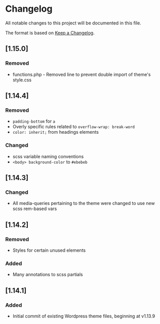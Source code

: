 # Changelog
All notable changes to this project will be documented in this file.

The format is based on [Keep a Changelog](https://keepachangelog.com/en/1.0.0/).

## [1.15.0]
### Removed
- functions.php - Removed line to prevent double import of theme's style.css

## [1.14.4]
### Removed
- `padding-bottom` for `a`
- Overly specific rules related to `overflow-wrap: break-word`
- `color: inherit;` from headings elements
### Changed
- scss variable naming conventions
- `<body> background-color` to `#ebebeb`

## [1.14.3]
### Changed
- All media-queries pertaining to the theme were changed to use new scss rem-based vars

## [1.14.2]
### Removed
- Styles for certain unused elements
### Added
- Many annotations to scss partials

## [1.14.1]
### Added
- Initial commit of existing Wordpress theme files, beginning at v1.13.9
